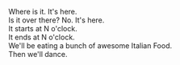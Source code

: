 Where is it. It's here.  
Is it over there? No. It's here.  
It starts at N o'clock.  
It ends at N o'clock.  
We'll be eating a bunch of awesome Italian Food.  
Then we'll dance.  

